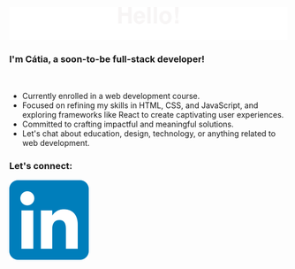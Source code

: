 
![header](./header2.svg)

### I'm Cátia, a soon-to-be full-stack developer!
<br />

- Currently enrolled in a web development course.
- Focused on refining my skills in HTML, CSS, and JavaScript, and exploring frameworks like React to create captivating user experiences.
- Committed to crafting impactful and meaningful solutions.
- Let's chat about education, design, technology, or anything related to web development. <br />

### Let's connect:
[![Linkdin Icon][def2]](https://www.linkedin.com/in/catiavilaca/)

[def]: ./header.gif
[def2]: ./LinkedIn_icon.svg
